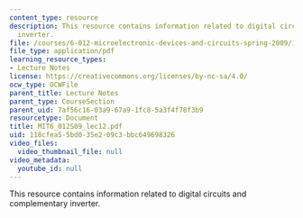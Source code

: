 ```yaml
---
content_type: resource
description: This resource contains information related to digital circuits and complementary
  inverter.
file: /courses/6-012-microelectronic-devices-and-circuits-spring-2009/118cfea55bd035e209c3bbc649698326_MIT6_012S09_lec12.pdf
file_type: application/pdf
learning_resource_types:
- Lecture Notes
license: https://creativecommons.org/licenses/by-nc-sa/4.0/
ocw_type: OCWFile
parent_title: Lecture Notes
parent_type: CourseSection
parent_uid: 7af56c16-03a9-67a9-1fc8-5a3f4f78f3b9
resourcetype: Document
title: MIT6_012S09_lec12.pdf
uid: 118cfea5-5bd0-35e2-09c3-bbc649698326
video_files:
  video_thumbnail_file: null
video_metadata:
  youtube_id: null
---
```

This resource contains information related to digital circuits and complementary inverter.